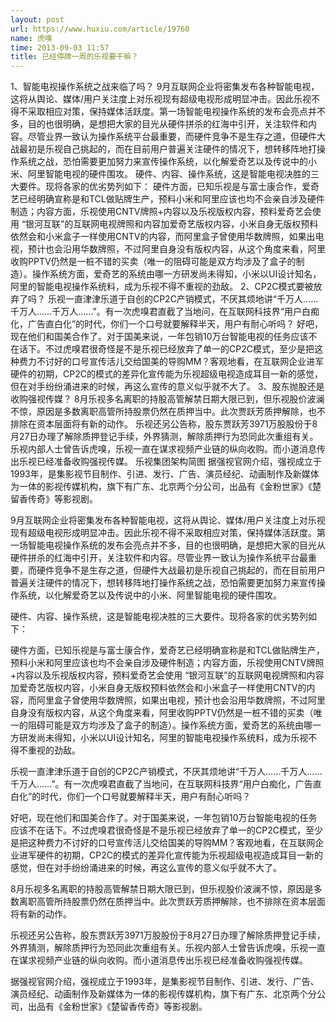 ```yaml
---
layout: post
url: https://www.huxiu.com/article/19760
name: 虎嗅
time: 2013-09-03 11:57
title: 已经停牌一周的乐视要干嘛？
---
```

1、智能电视操作系统之战来临了吗？ 9月互联网企业将密集发布各种智能电视，这将从舆论、媒体/用户关注度上对乐视现有超级电视形成明显冲击。因此乐视不得不采取相应对策，保持媒体活跃度。第一场智能电视操作系统的发布会亮点并不多，目的也很明确，是想把大家的目光从硬件拼杀的红海中引开，关注软件和内容。尽管业界一致认为操作系统平台最重要，而硬件竞争不是生存之道，但硬件大战最初是乐视自己挑起的，而在目前用户普遍关注硬件的情况下，想转移阵地打操作系统之战，恐怕需要更加努力来宣传操作系统，以化解爱奇艺以及传说中的小米、阿里智能电视的硬件围攻。 硬件、内容、操作系统，这是智能电视决胜的三大要件。现将各家的优劣势列如下： 硬件方面，已知乐视是与富士康合作，爱奇艺已经明确宣称是和TCL做贴牌生产，预料小米和阿里应该也均不会亲自涉及硬件制造；内容方面，乐视使用CNTV牌照+内容以及乐视版权内容，预料爱奇艺会使用 “银河互联”的互联网电视牌照和内容加爱奇艺版权内容，小米自身无版权预料依然会和小米盒子一样使用CNTV的内容，而阿里盒子曾使用华数牌照，如果出电视，预计也会沿用华数牌照，不过阿里自身没有版权内容，从这个角度来看，阿里收购PPTV仍然是一桩不错的买卖（唯一的阻碍可能是双方均涉及了盒子的制造）。操作系统方面，爱奇艺的系统由哪一方研发尚未得知，小米以UI设计知名，阿里的智能电视操作系统料，成为乐视不得不重视的劲敌。 2、CP2C模式要被放弃了吗？ 乐视一直津津乐道于自创的CP2C产销模式，不厌其烦地讲“千万人……千万人……千万人……”。有一次虎嗅君直截了当地问，在互联网科技界“用户白痴化，广告直白化”的时代，你们一个口号就要解释半天，用户有耐心听吗？ 好吧，现在他们和国美合作了。对于国美来说，一年包销10万台智能电视的任务应该不在话下。不过虎嗅君很奇怪是不是乐视已经放弃了单一的CP2C模式，至少是把这种费力不讨好的口号宣传活儿交给国美的导购MM？客观地看，在互联网企业进军硬件的初期，CP2C的模式的差异化宣传能为乐视超级电视造成耳目一新的感觉，但在对手纷纷涌进来的时候，再这么宣传的意义似乎就不大了。 3、股东抛股还是收购强视传媒？ 8月乐视多名离职的持股高管解禁日期大限已到，但乐视股价波澜不惊，原因是多数离职高管所持股票仍然在质押当中。此次贾跃芳质押解除，也不排除在资本层面将有新的动作。 乐视还另公告称，股东贾跃芳3971万股股份于8月27日办理了解除质押登记手续，外界猜测，解除质押行为恐同此次重组有关。乐视内部人士曾告诉虎嗅，乐视一直在谋求视频产业链的纵向收购。而小道消息传出乐视已经准备收购强视传媒。 乐视集团架构简图 据强视官网介绍，强视成立于1993年，是集影视节目制作、引进、发行、广告、演员经纪、动画制作及新媒体为一体的影视传媒机构，旗下有广东、北京两个分公司，出品有《金粉世家》《楚留香传奇》等影视剧。

9月互联网企业将密集发布各种智能电视，这将从舆论、媒体/用户关注度上对乐视现有超级电视形成明显冲击。因此乐视不得不采取相应对策，保持媒体活跃度。第一场智能电视操作系统的发布会亮点并不多，目的也很明确，是想把大家的目光从硬件拼杀的红海中引开，关注软件和内容。尽管业界一致认为操作系统平台最重要，而硬件竞争不是生存之道，但硬件大战最初是乐视自己挑起的，而在目前用户普遍关注硬件的情况下，想转移阵地打操作系统之战，恐怕需要更加努力来宣传操作系统，以化解爱奇艺以及传说中的小米、阿里智能电视的硬件围攻。

硬件、内容、操作系统，这是智能电视决胜的三大要件。现将各家的优劣势列如下：

硬件方面，已知乐视是与富士康合作，爱奇艺已经明确宣称是和TCL做贴牌生产，预料小米和阿里应该也均不会亲自涉及硬件制造；内容方面，乐视使用CNTV牌照+内容以及乐视版权内容，预料爱奇艺会使用 “银河互联”的互联网电视牌照和内容加爱奇艺版权内容，小米自身无版权预料依然会和小米盒子一样使用CNTV的内容，而阿里盒子曾使用华数牌照，如果出电视，预计也会沿用华数牌照，不过阿里自身没有版权内容，从这个角度来看，阿里收购PPTV仍然是一桩不错的买卖（唯一的阻碍可能是双方均涉及了盒子的制造）。操作系统方面，爱奇艺的系统由哪一方研发尚未得知，小米以UI设计知名，阿里的智能电视操作系统料，成为乐视不得不重视的劲敌。

乐视一直津津乐道于自创的CP2C产销模式，不厌其烦地讲“千万人……千万人……千万人……”。有一次虎嗅君直截了当地问，在互联网科技界“用户白痴化，广告直白化”的时代，你们一个口号就要解释半天，用户有耐心听吗？

好吧，现在他们和国美合作了。对于国美来说，一年包销10万台智能电视的任务应该不在话下。不过虎嗅君很奇怪是不是乐视已经放弃了单一的CP2C模式，至少是把这种费力不讨好的口号宣传活儿交给国美的导购MM？客观地看，在互联网企业进军硬件的初期，CP2C的模式的差异化宣传能为乐视超级电视造成耳目一新的感觉，但在对手纷纷涌进来的时候，再这么宣传的意义似乎就不大了。

8月乐视多名离职的持股高管解禁日期大限已到，但乐视股价波澜不惊，原因是多数离职高管所持股票仍然在质押当中。此次贾跃芳质押解除，也不排除在资本层面将有新的动作。

乐视还另公告称，股东贾跃芳3971万股股份于8月27日办理了解除质押登记手续，外界猜测，解除质押行为恐同此次重组有关。乐视内部人士曾告诉虎嗅，乐视一直在谋求视频产业链的纵向收购。而小道消息传出乐视已经准备收购强视传媒。

据强视官网介绍，强视成立于1993年，是集影视节目制作、引进、发行、广告、演员经纪、动画制作及新媒体为一体的影视传媒机构，旗下有广东、北京两个分公司，出品有《金粉世家》《楚留香传奇》等影视剧。

